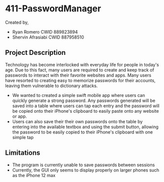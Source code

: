 # 411-PasswordManager

Created by,
- Ryan Romero         CWID 889823894
- Shervin Afrasiabi   CWID 887958510

## Project Description
Technology has become interlocked with everyday life for people in today's age. Due to this fact, many users are required to create and keep track of passwords to interact with their favorite websites and apps. Many users have resorted to creating easy to memorize passwords for their accounts, leaving them vulnerable to dictionary attacks. 
- We wanted to created a simple swift mobile app where users can quickly generate a strong password. Any passwords generated will be saved into a table where users can tap  each entry and the password will be copied onto their iPhone's clipboard to easily paste onto any website or app. 
- Users can also save their their own passwords onto the table by entering into the available textbox and using the submit button, allowing the password to be easily copied to their iPhone's clipboard with one simple tap
## Limitations
- The program is currently unable to save passwords between sessions
- Currently, the GUI only seems to display properly on larger phones such as the iPhone 12 max
